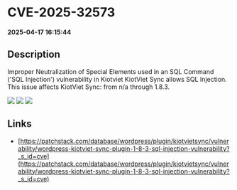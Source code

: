 # CVE-2025-32573

**2025-04-17 16:15:44**

## Description
Improper Neutralization of Special Elements used in an SQL Command ('SQL Injection') vulnerability in Kiotviet KiotViet Sync allows SQL Injection. This issue affects KiotViet Sync: from n/a through 1.8.3.

![](https://img.shields.io/static/v1?label=Score&message=8.5&color=red)
![](https://img.shields.io/static/v1?label=Severity&message=HIGH&color=red)
![](https://img.shields.io/static/v1?label=CWE&message=SQL&color=green)

## Links
- [https://patchstack.com/database/wordpress/plugin/kiotvietsync/vulnerability/wordpress-kiotviet-sync-plugin-1-8-3-sql-injection-vulnerability?_s_id=cve](https://patchstack.com/database/wordpress/plugin/kiotvietsync/vulnerability/wordpress-kiotviet-sync-plugin-1-8-3-sql-injection-vulnerability?_s_id=cve)
